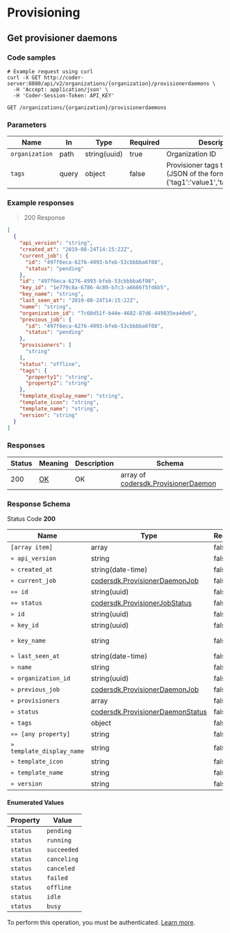 # Provisioning

## Get provisioner daemons

### Code samples

```shell
# Example request using curl
curl -X GET http://coder-server:8080/api/v2/organizations/{organization}/provisionerdaemons \
  -H 'Accept: application/json' \
  -H 'Coder-Session-Token: API_KEY'
```

`GET /organizations/{organization}/provisionerdaemons`

### Parameters

| Name           | In    | Type         | Required | Description                                                                        |
|----------------|-------|--------------|----------|------------------------------------------------------------------------------------|
| `organization` | path  | string(uuid) | true     | Organization ID                                                                    |
| `tags`         | query | object       | false    | Provisioner tags to filter by (JSON of the form {'tag1':'value1','tag2':'value2'}) |

### Example responses

> 200 Response

```json
[
  {
    "api_version": "string",
    "created_at": "2019-08-24T14:15:22Z",
    "current_job": {
      "id": "497f6eca-6276-4993-bfeb-53cbbbba6f08",
      "status": "pending"
    },
    "id": "497f6eca-6276-4993-bfeb-53cbbbba6f08",
    "key_id": "1e779c8a-6786-4c89-b7c3-a6666f5fd6b5",
    "key_name": "string",
    "last_seen_at": "2019-08-24T14:15:22Z",
    "name": "string",
    "organization_id": "7c60d51f-b44e-4682-87d6-449835ea4de6",
    "previous_job": {
      "id": "497f6eca-6276-4993-bfeb-53cbbbba6f08",
      "status": "pending"
    },
    "provisioners": [
      "string"
    ],
    "status": "offline",
    "tags": {
      "property1": "string",
      "property2": "string"
    },
    "template_display_name": "string",
    "template_icon": "string",
    "template_name": "string",
    "version": "string"
  }
]
```

### Responses

| Status | Meaning                                                 | Description | Schema                                                                      |
|--------|---------------------------------------------------------|-------------|-----------------------------------------------------------------------------|
| 200    | [OK](https://tools.ietf.org/html/rfc7231#section-6.3.1) | OK          | array of [codersdk.ProvisionerDaemon](schemas.md#codersdkprovisionerdaemon) |

<h3 id="get-provisioner-daemons-responseschema">Response Schema</h3>

Status Code **200**

| Name                      | Type                                                                           | Required | Restrictions | Description      |
|---------------------------|--------------------------------------------------------------------------------|----------|--------------|------------------|
| `[array item]`            | array                                                                          | false    |              |                  |
| `» api_version`           | string                                                                         | false    |              |                  |
| `» created_at`            | string(date-time)                                                              | false    |              |                  |
| `» current_job`           | [codersdk.ProvisionerDaemonJob](schemas.md#codersdkprovisionerdaemonjob)       | false    |              |                  |
| `»» id`                   | string(uuid)                                                                   | false    |              |                  |
| `»» status`               | [codersdk.ProvisionerJobStatus](schemas.md#codersdkprovisionerjobstatus)       | false    |              |                  |
| `» id`                    | string(uuid)                                                                   | false    |              |                  |
| `» key_id`                | string(uuid)                                                                   | false    |              |                  |
| `» key_name`              | string                                                                         | false    |              | Optional fields. |
| `» last_seen_at`          | string(date-time)                                                              | false    |              |                  |
| `» name`                  | string                                                                         | false    |              |                  |
| `» organization_id`       | string(uuid)                                                                   | false    |              |                  |
| `» previous_job`          | [codersdk.ProvisionerDaemonJob](schemas.md#codersdkprovisionerdaemonjob)       | false    |              |                  |
| `» provisioners`          | array                                                                          | false    |              |                  |
| `» status`                | [codersdk.ProvisionerDaemonStatus](schemas.md#codersdkprovisionerdaemonstatus) | false    |              |                  |
| `» tags`                  | object                                                                         | false    |              |                  |
| `»» [any property]`       | string                                                                         | false    |              |                  |
| `» template_display_name` | string                                                                         | false    |              |                  |
| `» template_icon`         | string                                                                         | false    |              |                  |
| `» template_name`         | string                                                                         | false    |              |                  |
| `» version`               | string                                                                         | false    |              |                  |

#### Enumerated Values

| Property | Value       |
|----------|-------------|
| `status` | `pending`   |
| `status` | `running`   |
| `status` | `succeeded` |
| `status` | `canceling` |
| `status` | `canceled`  |
| `status` | `failed`    |
| `status` | `offline`   |
| `status` | `idle`      |
| `status` | `busy`      |

To perform this operation, you must be authenticated. [Learn more](authentication.md).

